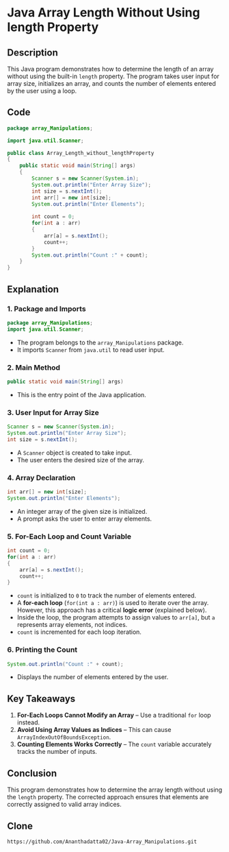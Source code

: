 # Java Array Length Without Using length Property

## Description
This Java program demonstrates how to determine the length of an array without using the built-in `length` property. The program takes user input for array size, initializes an array, and counts the number of elements entered by the user using a loop.

## Code
```java
package array_Manipulations;

import java.util.Scanner;

public class Array_Length_without_lengthProperty
{
    public static void main(String[] args)
    {
        Scanner s = new Scanner(System.in);
        System.out.println("Enter Array Size");
        int size = s.nextInt();
        int arr[] = new int[size];
        System.out.println("Enter Elements");
        
        int count = 0;
        for(int a : arr)
        {
            arr[a] = s.nextInt();
            count++;
        }
        System.out.println("Count :" + count);
    }
}
```

## Explanation

### 1. **Package and Imports**
```java
package array_Manipulations;
import java.util.Scanner;
```
- The program belongs to the `array_Manipulations` package.
- It imports `Scanner` from `java.util` to read user input.

### 2. **Main Method**
```java
public static void main(String[] args)
```
- This is the entry point of the Java application.

### 3. **User Input for Array Size**
```java
Scanner s = new Scanner(System.in);
System.out.println("Enter Array Size");
int size = s.nextInt();
```
- A `Scanner` object is created to take input.
- The user enters the desired size of the array.

### 4. **Array Declaration**
```java
int arr[] = new int[size];
System.out.println("Enter Elements");
```
- An integer array of the given size is initialized.
- A prompt asks the user to enter array elements.

### 5. **For-Each Loop and Count Variable**
```java
int count = 0;
for(int a : arr)
{
    arr[a] = s.nextInt();
    count++;
}
```
- `count` is initialized to `0` to track the number of elements entered.
- A **for-each loop** (`for(int a : arr)`) is used to iterate over the array. However, this approach has a critical **logic error** (explained below).
- Inside the loop, the program attempts to assign values to `arr[a]`, but `a` represents array elements, not indices.
- `count` is incremented for each loop iteration.

### 6. **Printing the Count**
```java
System.out.println("Count :" + count);
```
- Displays the number of elements entered by the user.

## **Key Takeaways**
1. **For-Each Loops Cannot Modify an Array** – Use a traditional `for` loop instead.
2. **Avoid Using Array Values as Indices** – This can cause `ArrayIndexOutOfBoundsException`.
3. **Counting Elements Works Correctly** – The `count` variable accurately tracks the number of inputs.

## **Conclusion**
This program demonstrates how to determine the array length without using the `length` property. The corrected approach ensures that elements are correctly assigned to valid array indices.

## Clone
```
https://github.com/Ananthadatta02/Java-Array_Manipulations.git
```
